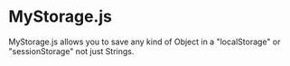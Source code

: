 MyStorage.js
============

MyStorage.js allows you to save any kind of Object in a "localStorage" or "sessionStorage" not just Strings.
